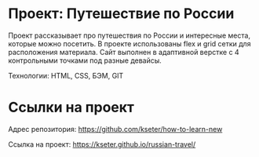 # Проект: Путешествие по России

Проект рассказывает про путешествия по России и интересные места, которые можно посетить. 
В проекте использованы flex и grid сетки для расположения материала. Сайт выполнен в адаптивной верстке с 4 контрольными точками под разные девайсы. 

Технологии: HTML, CSS, БЭМ, GIT

# Ссылки на проект

Адрес репозитория: https://github.com/kseter/how-to-learn-new

Ссылка на проект: https://kseter.github.io/russian-travel/
